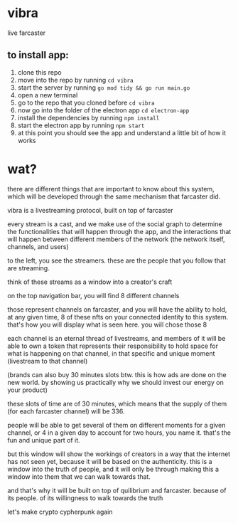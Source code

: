 # vibra
live farcaster

## to install app:

1. clone this repo
2. move into the repo by running `cd vibra`
3. start the server by running `go mod tidy && go run main.go`
4. open a new terminal 
5. go to the repo that you cloned before `cd vibra`
6. now go into the folder of the electron app `cd electron-app`
7. install the dependencies by running `npm install`
8. start the electron app by running `npm start`
9. at this point you should see the app and understand a little bit of how it works

# wat?

there are different things that are important to know about this system, which will be developed through the same mechanism that farcaster did. 

vibra is a livestreaming protocol, built on top of farcaster

every stream is a cast, and we make use of the social graph to determine the functionalities that will happen through the app, and the interactions that will happen between different members of the network (the network itself, channels, and users)

to the left, you see the streamers. these are the people that you follow that are streaming. 

think of these streams as a window into a creator's craft

on the top navigation bar, you will find 8 different channels

those represent channels on farcaster, and you will have the ability to hold, at any given time, 8 of these nfts on your connected identity to this system. that's how you will display what is seen here. you will chose those 8

each channel is an eternal thread of livestreams, and members of it will be able to own a token that represents their responsibility to hold space for what is happening on that channel, in that specific and unique moment (livestream to that channel)

(brands can also buy 30 minutes slots btw. this is how ads are done on the new world. by showing us practically why we should invest our energy on your product)

these slots of time are of 30 minutes, which means that the supply of them (for each farcaster channel) will be 336. 

people will be able to get several of them on different moments for a given channel, or 4 in a given day to account for two hours, you name it. that's the fun and unique part of it.

but this window will show the workings of creators in a way that the internet has not seen yet, because it will be based on the authenticity. this is a window into the truth of people, and it will only be through making this a window into them that we can walk towards that.

and that's why it will be built on top of quilibrium and farcaster. because of its people. of its willingness to walk towards the truth

let's make crypto cypherpunk again

